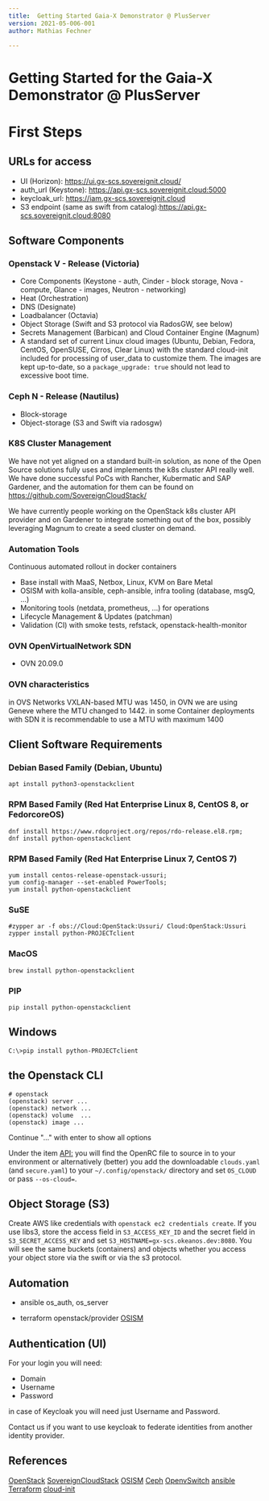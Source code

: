 ```yaml
---
title:  Getting Started Gaia-X Demonstrator @ PlusServer
version: 2021-05-006-001
author: Mathias Fechner

---
```


# Getting Started for the Gaia-X Demonstrator @ PlusServer

# First Steps

## URLs for access

 + UI (Horizon): https://ui.gx-scs.sovereignit.cloud/
 + auth_url (Keystone): https://api.gx-scs.sovereignit.cloud:5000
 + keycloak_url: https://iam.gx-scs.sovereignit.cloud
 + S3 endpoint (same as swift from catalog):https://api.gx-scs.sovereignit.cloud:8080

## Software Components

### Openstack V - Release (Victoria)

 + Core Components (Keystone - auth, Cinder - block storage,
   Nova - compute, Glance - images, Neutron - networking)
 + Heat (Orchestration)
 + DNS (Designate)
 + Loadbalancer (Octavia)
 + Object Storage (Swift and S3 protocol via RadosGW, see below)
 + Secrets Management (Barbican) and Cloud Container Engine (Magnum)
 + A standard set of current Linux cloud images (Ubuntu, Debian, Fedora, CentOS, OpenSUSE,
   Cirros, Clear Linux) with the standard cloud-init included for processing of user_data
   to customize them. The images are kept up-to-date, so a `package_upgrade: true` should
   not lead to excessive boot time.

### Ceph N - Release (Nautilus)

+ Block-storage
+ Object-storage (S3 and Swift via radosgw)

### K8S Cluster Management

We have not yet aligned on a standard built-in solution, as none of the
Open Source solutions fully uses and implements the k8s cluster API really well.
We have done successful PoCs with Rancher, Kubermatic and SAP Gardener, and
the automation for them can be found on https://github.com/SovereignCloudStack/

We have currently people working on the OpenStack k8s cluster API provider
and on Gardener to integrate something out of the box, possibly leveraging
Magnum to create a seed cluster on demand.

### Automation Tools

Continuous automated rollout in docker containers

+ Base install with MaaS, Netbox, Linux, KVM on Bare Metal
+ OSISM with kolla-ansible, ceph-ansible, infra tooling (database, msgQ, ...)
+ Monitoring tools (netdata, prometheus, ...) for operations
+ Lifecycle Management & Updates (patchman)
+ Validation (CI) with smoke tests, refstack, openstack-health-monitor

### OVN OpenVirtualNetwork SDN

+ OVN 20.09.0

### OVN characteristics

in OVS Networks VXLAN-based MTU was 1450, in OVN we are  using 
Geneve where the MTU changed to 1442. in some Container deployments with
SDN it is recommendable to use a MTU with maximum 1400 

## Client Software Requirements

### Debian Based Family (Debian, Ubuntu)

```console
apt install python3-openstackclient
```

### RPM Based Family (Red Hat Enterprise Linux 8, CentOS 8, or FedorcoreOS)

```console
dnf install https://www.rdoproject.org/repos/rdo-release.el8.rpm;
dnf install python-openstackclient
```

### RPM Based Family (Red Hat Enterprise Linux 7, CentOS 7)

```console
yum install centos-release-openstack-ussuri;
yum config-manager --set-enabled PowerTools;
yum install python-openstackclient
```

### SuSE

```console
#zypper ar -f obs://Cloud:OpenStack:Ussuri/ Cloud:OpenStack:Ussuri
zypper install python-PROJECTclient
```

### MacOS

```console
brew install python-openstackclient
```

### PIP

```console
pip install python-openstackclient
```

## Windows

```console
C:\>pip install python-PROJECTclient
```

## the Openstack CLI

```console
# openstack
(openstack) server ...
(openstack) network ...
(openstack) volume  ...
(openstack) image ...
```

Continue "..." with enter to show all options

Under the item [API:](https://gx-scs.okeanos.dev/project/api_access/# "API Credentials") you will find the 
OpenRC file to source in to your environment or alternatively (better) you add the downloadable
`clouds.yaml` (and `secure.yaml`) to your `~/.config/openstack/` directory and set `OS_CLOUD` or
pass `--os-cloud=`.

## Object Storage (S3)

Create AWS like credentials with `openstack ec2 credentials create`.
If you use libs3, store the access field in `S3_ACCESS_KEY_ID` and the secret field in
`S3_SECRET_ACCESS_KEY` and set `S3_HOSTNAME=gx-scs.okeanos.dev:8080`.
You will see the same buckets (containers) and objects whether you access your object store 
via the swift or via the s3 protocol.

## Automation

+ ansible
  os_auth, os_server

+ terraform
  openstack/provider
  [OSISM](https://github.com/osism/testbed "some terraform examples")


## Authentication (UI)

For your login you will need:

+ Domain
+ Username
+ Password

in case of Keycloak you will need just
Username and Password.

Contact us if you want to use keycloak to federate identities from another identity provider.

## References

[OpenStack](https://www.openstack.org "OpenStack Site")
[SovereignCloudStack](https://github.com/SovereignCloudStack "SovereignCloudStack on github")
[OSISM](https://github.com/osism "OSISM on github")
[Ceph](https://ceph.io/ "Ceph Site")
[OpenvSwitch](https://www.openvswitch.org "OpenvSwitch Side")
[ansible](https://docs.ansible.com/ansible/latest/collections/openstack/cloud/index.html "Ansible Module OpenStack" )
[Terraform](https://registry.terraform.io/providers/terraform-provider-openstack/openstack/latest/docs "OpenStack Terraform Provider")
[cloud-init](https://cloudinit.readthedocs.io/en/latest/ "cloud-init documentation")
